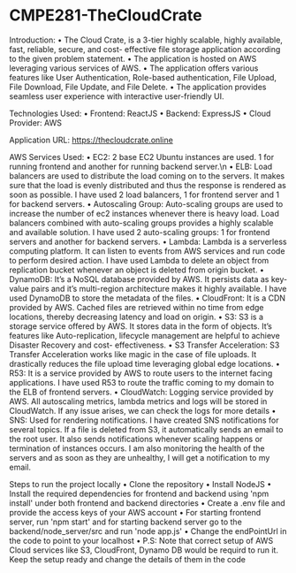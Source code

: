 # CMPE281-TheCloudCrate

Introduction:
  • The Cloud Crate, is a 3-tier highly scalable, highly available, fast, reliable, secure, and cost- effective file storage application according to the given problem statement.
  • The application is hosted on AWS leveraging various services of AWS.
  • The application offers various features like User Authentication, Role-based authentication, File Upload, File Download, File Update, and File Delete.
  • The application provides seamless user experience with interactive user-friendly UI.
  
Technologies Used:
  • Frontend: ReactJS
  • Backend: ExpressJS
  • Cloud Provider: AWS

Application URL: https://thecloudcrate.online

AWS Services Used:
  • EC2: 2 base EC2 Ubuntu instances are used. 1 for running frontend and another for running backend server.\n
  • ELB: Load balancers are used to distribute the load coming on to the servers. It makes sure that the load is evenly distributed and thus the response is rendered as soon as possible. I have used 2 load balancers, 1 
    for frontend server and 1 for backend servers.
  • Autoscaling Group: Auto-scaling groups are used to increase the number of ec2 instances whenever there is heavy load. Load balancers combined with auto-scaling groups provides a highly scalable and available solution. 
    I have used 2 auto-scaling groups: 1 for frontend servers and another for backend servers.
  • Lambda: Lambda is a serverless computing platform. It can listen to events from AWS services and run code to perform desired action. I have used Lambda to delete an object from replication bucket whenever an object is 
    deleted from origin bucket.
  • DynamoDB: It’s a NoSQL database provided by AWS. It persists data as key-value pairs and it’s multi-region architecture makes it highly available. I have used DynamoDB to store the metadata of the files.
  • CloudFront: It is a CDN provided by AWS. Cached files are retrieved within no time from edge locations, thereby decreasing latency and load on origin.
  • S3: S3 is a storage service offered by AWS. It stores data in the form of objects. It’s features like Auto-replication, lifecycle management are helpful to achieve Disaster Recovery and cost- effectiveness.
  • S3 Transfer Acceleration: S3 Transfer Acceleration works like magic in the case of file uploads. It drastically reduces the file upload time leveraging global edge locations.
  • R53: It is a service provided by AWS to route users to the internet facing applications. I have used R53 to route the traffic coming to my domain to the ELB of frontend servers.
  • CloudWatch: Logging service provided by AWS. All autoscaling metrics, lambda metrics and logs will be stored in CloudWatch. If any issue arises, we can check the logs for more details
  • SNS: Used for rendering notifications. I have created SNS notifications for several topics. If a file is deleted from S3, it automatically sends an email to the root user. It also sends notifications whenever scaling 
    happens or termination of instances occurs. I am also monitoring the health of the servers and as soon as they are unhealthy, I will get a notification to my email.

Steps to run the project locally
  • Clone the repository
  • Install NodeJS
  • Install the required dependencies for frontend and backend using 'npm install' under both frontend and backend directories
  • Create a .env file and provide the access keys of your AWS account
  • For starting frontend server, run 'npm start' and for starting backend server go to the backend/node_server/src and run 'node app.js'
  • Change the endPointUrl in the code to point to your localhost
  • P.S: Note that correct setup of AWS Cloud services like S3, CloudFront, Dynamo DB would be requird to run it. Keep the setup ready and change the details of them in the code

